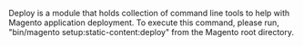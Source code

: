 Deploy is a module that holds collection of command line tools to help with Magento application deployment. To execute this command, please run, "bin/magento setup:static-content:deploy" from the Magento root directory.
